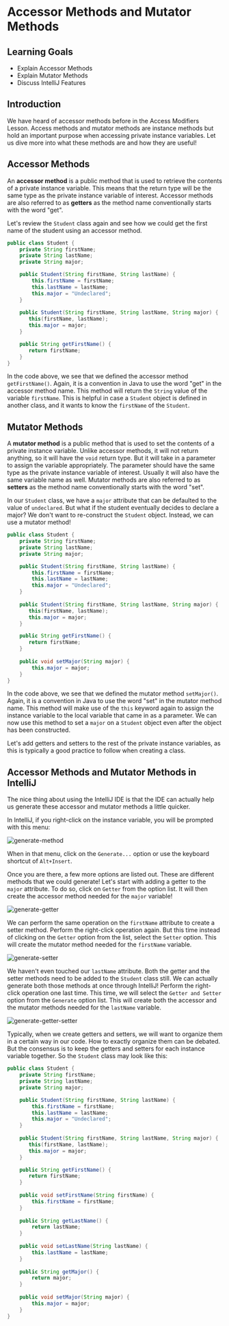 # Accessor Methods and Mutator Methods

## Learning Goals

- Explain Accessor Methods
- Explain Mutator Methods
- Discuss IntelliJ Features

## Introduction

We have heard of accessor methods before in the Access Modifiers Lesson.
Access methods and mutator methods are instance methods but hold an
important purpose when accessing private instance variables. Let us
dive more into what these methods are and how they are useful!

## Accessor Methods

An **accessor method** is a public method that is used to retrieve the contents
of a private instance variable. This means that the return type will be the
same type as the private instance variable of interest. Accessor methods
are also referred to as **getters** as the method name conventionally starts
with the word "get".

Let's review the `Student` class again and see how we could get the first
name of the student using an accessor method.

```java
public class Student {
    private String firstName;
    private String lastName;
    private String major;

    public Student(String firstName, String lastName) {
        this.firstName = firstName;
        this.lastName = lastName;
        this.major = "Undeclared";
    }
    
    public Student(String firstName, String lastName, String major) {
       this(firstName, lastName);
       this.major = major;
    }

    public String getFirstName() {
       return firstName;
    }
}
```

In the code above, we see that we defined the accessor method `getFirstName()`.
Again, it is a convention in Java to use the word "get" in the accessor method
name. This method will return the `String` value of the variable
`firstName`. This is helpful in case a `Student` object is defined in another
class, and it wants to know the `firstName` of the `Student`.

## Mutator Methods

A **mutator method** is a public method that is used to set the contents of a
private instance variable. Unlike accessor methods, it will not return anything,
so it will have the `void` return type. But it will take in a parameter to
assign the variable appropriately. The parameter should have the same type as
the private instance variable of interest. Usually it will also have the same
variable name as well. Mutator methods are also referred to as **setters** as
the method name conventionally starts with the word "set".

In our `Student` class, we have a `major` attribute that can be defaulted to
the value of `undeclared`. But what if the student eventually decides to
declare a major? We don't want to re-construct the `Student` object. Instead,
we can use a mutator method!

```java
public class Student {
    private String firstName;
    private String lastName;
    private String major;

    public Student(String firstName, String lastName) {
        this.firstName = firstName;
        this.lastName = lastName;
        this.major = "Undeclared";
    }
    
    public Student(String firstName, String lastName, String major) {
       this(firstName, lastName);
       this.major = major;
    }

    public String getFirstName() {
       return firstName;
    }
    
    public void setMajor(String major) {
        this.major = major;
    }
}
```

In the code above, we see that we defined the mutator method `setMajor()`.
Again, it is a convention in Java to use the word "set" in the mutator method
name. This method will make use of the `this` keyword again to assign the
instance variable to the local variable that came in as a parameter. We can
now use this method to set a `major` on a `Student` object even after the
object has been constructed.

Let's add getters and setters to the rest of the private instance variables,
as this is typically a good practice to follow when creating a class.

## Accessor Methods and Mutator Methods in IntelliJ

The nice thing about using the IntelliJ IDE is that the IDE can actually help
us generate these accessor and mutator methods a little quicker.

In IntelliJ, if you right-click on the instance variable, you will be prompted
with this menu:

![generate-method](https://curriculum-content.s3.amazonaws.com/java-mod-1/accessor-methods/Generate-Method.png)

When in that menu, click on the `Generate...` option or use the keyboard
shortcut of `Alt+Insert`.

Once you are there, a few more options are listed out. These are different
methods that we could generate! Let's start with adding a getter to the
`major` attribute. To do so, click on `Getter` from the option list. It will
then create the accessor method needed for the `major` variable!

![generate-getter](https://curriculum-content.s3.amazonaws.com/java-mod-1/accessor-methods/Generate-Getter-IntelliJ.png)

We can perform the same operation on the `firstName` attribute to create a
setter method. Perform the right-click operation again. But this time instead
of clicking on the `Getter` option from the list, select the `Setter` option.
This will create the mutator method needed for the `firstName` variable.

![generate-setter](https://curriculum-content.s3.amazonaws.com/java-mod-1/accessor-methods/Generate-Setter-IntelliJ.png)

We haven't even touched our `lastName` attribute. Both the getter and the setter
methods need to be added to the `Student` class still. We can actually generate
both those methods at once through IntelliJ! Perform the right-click
operation one last time. This time, we will select the `Getter and Setter`
option from the `Generate` option list. This will create both the accessor and
the mutator methods needed for the `lastName` variable.

![generate-getter-setter](https://curriculum-content.s3.amazonaws.com/java-mod-1/accessor-methods/Generate-Getter-Setter-IntelliJ.png)

Typically, when we create getters and setters, we will want to organize them in
a certain way in our code. How to exactly organize them can be debated. But the
consensus is to keep the getters and setters for each instance variable
together. So the `Student` class may look like this:

```java
public class Student {
    private String firstName;
    private String lastName;
    private String major;

    public Student(String firstName, String lastName) {
        this.firstName = firstName;
        this.lastName = lastName;
        this.major = "Undeclared";
    }
    
    public Student(String firstName, String lastName, String major) {
       this(firstName, lastName);
       this.major = major;
    }

    public String getFirstName() {
       return firstName;
    }
    
    public void setFirstName(String firstName) {
        this.firstName = firstName;
    }
    
    public String getLastName() {
        return lastName;
    }
    
    public void setLastName(String lastName) {
        this.lastName = lastName;
    }
    
    public String getMajor() {
        return major;
    }
    
    public void setMajor(String major) {
        this.major = major;
    }
}
```
